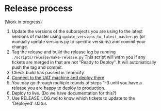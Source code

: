 # Release process
(Work in progress)

1. Update the versions of the subprojects you are using to the latest versions
   of master using `update_versions_to_latest_master.py` (or manually update
   versions.py to specific versions) and commit your change.
2. Tag the release and build the release log by running 
   `./scripts/release/make-release.py`
   This script will warn you if any tickets are merged in that are not "Ready 
   to Deploy". It will automatically push the tag and commit.
3. Check build has passed in Teamcity
4. [Connect to the UAT machine and deploy there](staging/README.md)
5. You may go through multiple rounds of steps 1-3 until you have a release
   you are happy to deploy to production.
6. Deploy to live. (Do we have documentation for this?)
7. Use RELEASE_LOG.md to know which tickets to update to the 'Deployed' status

